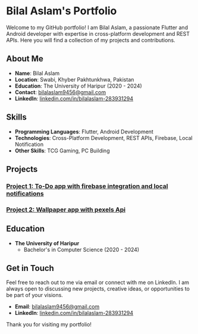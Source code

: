 # Bilal Aslam's Portfolio

Welcome to my GitHub portfolio! I am Bilal Aslam, a passionate Flutter and Android developer with expertise in cross-platform development and REST APIs. Here you will find a collection of my projects and contributions.

## About Me

- **Name**: Bilal Aslam
- **Location**: Swabi, Khyber Pakhtunkhwa, Pakistan
- **Education**: The University of Haripur (2020 - 2024)
- **Contact**: [bilalaslam9456@gmail.com](mailto:bilalaslam9456@gmail.com)
- **LinkedIn**: [linkedin.com/in/bilalaslam-283931294](https://www.linkedin.com/in/bilalaslam-283931294)

## Skills

- **Programming Languages**: Flutter, Android Development
- **Technologies**: Cross-Platform Development, REST APIs, Firebase, Local Notification
- **Other Skills**: TCG Gaming, PC Building

## Projects

<!-- ### [Project 1: Awesome Flutter App](https://github.com/yourusername/awesome-flutter-app)
A brief description of your project. Explain what it does, the technologies used, and any interesting features.

### [Project 2: Android App Showcase](https://github.com/yourusername/android-app-showcase)
A brief description of your project. Explain what it does, the technologies used, and any interesting features. -->

### [Project 1: To-Do app with firebase integration and local notifications](https://github.com/bilalaslam19/firebase_todo)
### [Project 2: Wallpaper app with pexels Api](https://github.com/bilalaslam19/wallpaper_application)


## Education

- **The University of Haripur**
  - Bachelor's in Computer Science (2020 - 2024)

## Get in Touch

Feel free to reach out to me via email or connect with me on LinkedIn. I am always open to discussing new projects, creative ideas, or opportunities to be part of your visions.

- **Email**: [bilalaslam9456@gmail.com](mailto:bilalaslam9456@gmail.com)
- **LinkedIn**: [linkedin.com/in/bilalaslam-283931294](https://www.linkedin.com/in/bilalaslam-283931294)

Thank you for visiting my portfolio!
